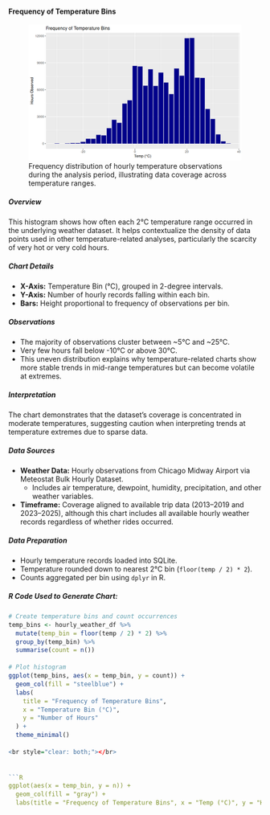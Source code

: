 #### Frequency of Temperature Bins

<figure class="float-right">
  <a href="../images/Frequency_of_Temp_bins.png" target="_blank" title="Select image to open full sized chart">
  <img src="../images/thumbnails/Frequency_of_Temp_bins.png" alt="Histogram showing how many hourly weather records fall into each 2°C temperature bin between -20 and +40°C. The distribution peaks around 15–25°C and falls off sharply at higher and lower extremes.">
  </a>
  <figcaption>
    Frequency distribution of hourly temperature observations during the analysis period, illustrating data coverage across temperature ranges.
  </figcaption>
</figure>

##### Overview

This histogram shows how often each 2°C temperature range occurred in the underlying weather dataset. It helps contextualize the density of data points used in other temperature-related analyses, particularly the scarcity of very hot or very cold hours.

##### Chart Details

- **X-Axis:** Temperature Bin (°C), grouped in 2-degree intervals.
- **Y-Axis:** Number of hourly records falling within each bin.
- **Bars:** Height proportional to frequency of observations per bin.

##### Observations

- The majority of observations cluster between ~5°C and ~25°C.
- Very few hours fall below -10°C or above 30°C.
- This uneven distribution explains why temperature-related charts show more stable trends in mid-range temperatures but can become volatile at extremes.

##### Interpretation

The chart demonstrates that the dataset’s coverage is concentrated in moderate temperatures, suggesting caution when interpreting trends at temperature extremes due to sparse data.

##### Data Sources

- **Weather Data:** Hourly observations from Chicago Midway Airport via Meteostat Bulk Hourly Dataset.
  - Includes air temperature, dewpoint, humidity, precipitation, and other weather variables.
- **Timeframe:** Coverage aligned to available trip data (2013–2019 and 2023–2025), although this chart includes all available hourly weather records regardless of whether rides occurred.

##### Data Preparation

- Hourly temperature records loaded into SQLite.
- Temperature rounded down to nearest 2°C bin (`floor(temp / 2) * 2`).
- Counts aggregated per bin using `dplyr` in R.

##### R Code Used to Generate Chart:

```r
# Create temperature bins and count occurrences
temp_bins <- hourly_weather_df %>%
  mutate(temp_bin = floor(temp / 2) * 2) %>%
  group_by(temp_bin) %>%
  summarise(count = n())

# Plot histogram
ggplot(temp_bins, aes(x = temp_bin, y = count)) +
  geom_col(fill = "steelblue") +
  labs(
    title = "Frequency of Temperature Bins",
    x = "Temperature Bin (°C)",
    y = "Number of Hours"
  ) +
  theme_minimal()

<br style="clear: both;"></br>


```R
ggplot(aes(x = temp_bin, y = n)) +
  geom_col(fill = "gray") +
  labs(title = "Frequency of Temperature Bins", x = "Temp (°C)", y = "Hours Observed")
```

<br style="clear: both;"></br>

